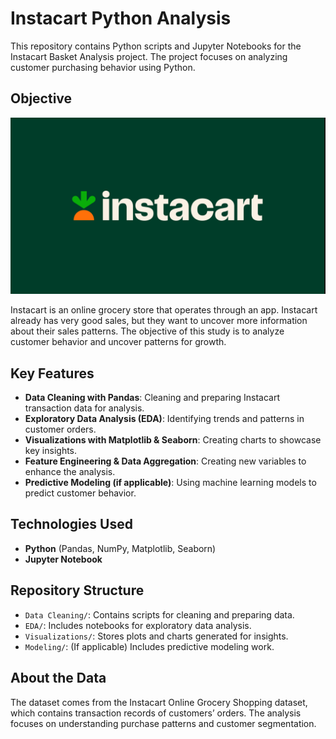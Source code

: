# Instacart Python Analysis

This repository contains Python scripts and Jupyter Notebooks for the Instacart Basket Analysis project. The project focuses on analyzing customer purchasing behavior using Python.

## Objective

![Instacart Logo](instacart_logo.png)

Instacart is an online grocery store that operates through an app. Instacart already has very good sales, but they want to uncover more information about their sales patterns. The objective of this study is to analyze customer behavior and uncover patterns for growth.

## Key Features
- **Data Cleaning with Pandas**: Cleaning and preparing Instacart transaction data for analysis.
- **Exploratory Data Analysis (EDA)**: Identifying trends and patterns in customer orders.
- **Visualizations with Matplotlib & Seaborn**: Creating charts to showcase key insights.
- **Feature Engineering & Data Aggregation**: Creating new variables to enhance the analysis.
- **Predictive Modeling (if applicable)**: Using machine learning models to predict customer behavior.

## Technologies Used
- **Python** (Pandas, NumPy, Matplotlib, Seaborn)
- **Jupyter Notebook**

## Repository Structure
- `Data Cleaning/`: Contains scripts for cleaning and preparing data.
- `EDA/`: Includes notebooks for exploratory data analysis.
- `Visualizations/`: Stores plots and charts generated for insights.
- `Modeling/`: (If applicable) Includes predictive modeling work.

## About the Data
The dataset comes from the Instacart Online Grocery Shopping dataset, which contains transaction records of customers’ orders. The analysis focuses on understanding purchase patterns and customer segmentation.

